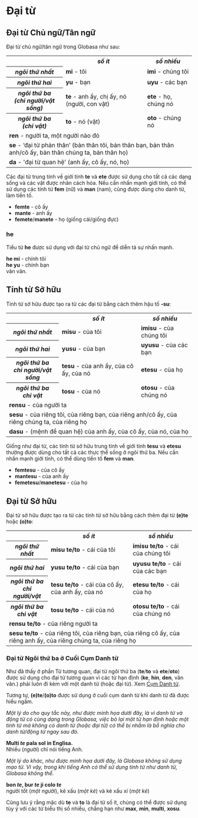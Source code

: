 <h1>Đại từ</h1>
<p>
</p>
<h2>Đại từ Chủ ngữ/Tân ngữ</h2>
<p>Đại từ chủ ngữ/tân ngữ trong Globasa như sau:</p>
<table style="width:100%">
	<tbody>
		<tr>
			<td></td>
			<th><b><i>số ít</i></b></th>
			<th><b><i>số nhiều</i></b></th>
		</tr>
		<tr>
			<th><b><i>ngôi thứ nhất</i></b></th>
			<td><b>mi</b> - tôi</td>
			<td><b>imi</b> - chúng tôi</td>
		</tr>
		<tr>
			<th><b><i>ngôi thứ hai</i></b></th>
			<td><b>yu</b> - bạn</td>
			<td><b>uyu</b> - các bạn</td>
		</tr>
		<tr>
			<th><b><i>ngôi thứ ba<br />(chỉ người/vật sống)</i></b></th>
			<td><b>te</b> - anh ấy, chị ấy, nó (người, con vật)</td>
			<td><b>ete</b> - họ, chúng nó</td>
		</tr>
		<tr>
			<th><b><i>ngôi thứ ba<br />(chỉ vật)</i></b></th>
			<td><b>to</b> - nó (vật)</td>
			<td><b>oto</b> - chúng nó</td>
		</tr>
		<tr>
		</tr>
		<tr>
			<td colspan="3"><b>ren</b> - người ta, một người nào đó</td>
		</tr>
		<tr>
			<td colspan="3"><b>se</b> - ‘đại từ phản thân’ (bản thân tôi, bản thân bạn, bản thân anh/cô ấy, bản thân
				chúng ta, bản thân họ) </td>
		</tr>
		<tr>
			<td colspan="3"><b>da</b> - 'đại từ quan hệ' (anh ấy, cô ấy, nó, họ)</td>
		</tr>
	</tbody>
</table>
<p>Các đại từ trung tính về giới tính <strong>te</strong> và <strong>ete</strong> được sử dụng cho tất cả các dạng sống
	và các vật được nhân cách hóa. Nếu cần nhấn mạnh giới tính, có thể sử dụng các tính từ <strong>fem</strong> (nữ) và
	<strong>man</strong> (nam), cũng được dùng cho danh từ, làm tiền tố.</p>
<ul>
	<li><strong>femte</strong> - cô ấy</li>
	<li><strong>mante</strong> - anh ấy</li>
	<li><strong>femete</strong>/<strong>manete</strong> - họ (giống cái/giống đực)</li>
</ul>
<h3>he</h3>
<p>Tiểu từ <strong>he</strong> được sử dụng với đại từ chủ ngữ để diễn tả sự nhấn mạnh.</p>
<p><strong>he mi</strong> - chính tôi<br />
	<strong>he yu</strong> - chính bạn<br /> vân vân.
</p>
<h2>Tính từ Sở hữu <span id="suyali_sifalexi"></span></h2>
<p>Tính từ sở hữu được tạo ra từ các đại từ bằng cách thêm hậu tố <strong>-su</strong>:</p>
<table style="width:100%">
	<tbody>
		<tr>
			<td></td>
			<th><b><i>số ít</i></b></th>
			<th><b><i>số nhiều</i></b></th>
		</tr>
		<tr>
			<th><b><i>ngôi thứ nhất</i></b></th>
			<td><b>misu</b> - của tôi</td>
			<td><b>imisu</b> - của chúng tôi</td>
		</tr>
		<tr>
			<th><b><i>ngôi thứ hai</i></b></th>
			<td><b>yusu</b> - của bạn</td>
			<td><b>uyusu</b> - của các bạn</td>
		</tr>
		<tr>
			<th><b><i>ngôi thứ ba<br />chỉ người/vật sống</i></b></th>
			<td><b>tesu</b> - của anh ấy, của cô ấy, của nó</td>
			<td><b>etesu</b> - của họ</td>
		</tr>
		<tr>
			<th><b><i>ngôi thứ ba<br />chỉ vật</i></b></th>
			<td><b>tosu</b> - của nó</td>
			<td><b>otosu</b> - của chúng nó</td>
		</tr>
		<tr>
		</tr>
		<tr>
			<td colspan="3"><b>rensu</b> - của người ta</td>
		</tr>
		<tr>
			<td colspan="3"><b>sesu</b> - của riêng tôi, của riêng bạn, của riêng anh/cô ấy, của riêng chúng ta, của
				riêng họ </td>
		</tr>
		<tr>
			<td colspan="3"><b>dasu</b> - (mệnh đề quan hệ) của anh ấy, của cô ấy, của nó, của họ </td>
		</tr>
	</tbody>
</table>
<p>Giống như đại từ, các tính từ sở hữu trung tính về giới tính <strong>tesu</strong> và <strong>etesu</strong> thường
	được dùng cho tất cả các thực thể sống ở ngôi thứ ba. Nếu cần nhấn mạnh giới tính, có thể dùng tiền tố
	<strong>fem</strong> và <strong>man</strong>.</p>
<ul>
	<li><strong>femtesu</strong> - của cô ấy</li>
	<li><strong>mantesu</strong> - của anh ấy</li>
	<li><strong>femetesu</strong>/<strong>manetesu</strong> - của họ</li>
</ul>
<h2>Đại từ Sở hữu</h2>
<p>Đại từ sở hữu được tạo ra từ các tính từ sở hữu bằng cách thêm đại từ <strong>(e)te</strong> hoặc
	<strong>(o)to</strong>:</p>
<table style="width:100%">
	<tbody>
		<tr>
			<td></td>
			<th><b><i>số ít</i></b></th>
			<th><b><i>số nhiều</i></b></th>
		</tr>
		<tr>
			<th><b><i>ngôi thứ nhất</i></b></th>
			<td><b>misu te/to</b> - cái của tôi</td>
			<td><b>imisu te/to</b> - cái của chúng tôi</td>
		</tr>
		<tr>
			<th><b><i>ngôi thứ hai</i></b></th>
			<td><b>yusu te/to</b> - cái của bạn</td>
			<td><b>uyusu te/to</b> - cái của các bạn</td>
		</tr>
		<tr>
			<th><b><i>ngôi thứ ba<br />chỉ người/vật</i></b></th>
			<td><b>tesu te/to</b> - cái của cô ấy, của anh ấy, của nó</td>
			<td><b>etesu te/to</b> - cái của họ</td>
		</tr>
		<tr>
			<th><b><i>ngôi thứ ba<br />chỉ vật</i></b></th>
			<td><b>tosu te/to</b> - cái của nó</td>
			<td><b>otosu te/to</b> - cái của chúng nó</td>
		</tr>
		<tr>
		</tr>
		<tr>
			<td colspan="3"><b>rensu te/to</b> - của riêng người ta</td>
		</tr>
		<tr>
			<td colspan="3"><b>sesu te/to</b> - của riêng tôi, của riêng bạn, của riêng cô ấy, của riêng anh ấy, của
				riêng chúng ta, của riêng họ </td>
		</tr>
	</tbody>
</table>
<h3>Đại từ Ngôi thứ ba ở Cuối Cụm Danh từ</h3>
<p>Như đã thấy ở phần Từ tương quan, đại từ ngôi thứ ba (<strong>te</strong>/<strong>to</strong> và
	<strong>ete</strong>/<strong>oto</strong>) được sử dụng cho đại từ tương quan vì các từ hạn định
	(<strong>ke</strong>, <strong>hin</strong>, <strong>den</strong>, vân vân.) phải luôn đi kèm với một danh từ (hoặc
	đại từ). Xem <a href="./jumlemonli-estrutur.html#pornamelexi_in_namelexili_jumlemon">Cụm Danh từ</a>.</p>
<p>Tương tự, <strong>(e)te</strong>/<strong>(o)to</strong> được sử dụng ở cuối cụm danh từ khi danh từ đã được hiểu
	ngầm. </p>
<p><em>Một lý do cho quy tắc này, như được minh họa dưới đây, là vì danh từ và động từ có cùng dạng trong Globasa, việc
		bỏ lại một từ hạn định hoặc một tính từ mà không có danh từ (hoặc đại từ) có thể bị nhầm là bổ nghĩa cho danh
		từ/động từ ngay sau đó.</em></p>
<p><strong>Multi <em>te</em> pala sol in Englisa.</strong><br /> Nhiều (<em>người</em>) chỉ nói tiếng Anh.</p>
<p><em>Một lý do khác, như được minh họa dưới đây, là Globasa không sử dụng mạo từ. Vì vậy, trong khi tiếng Anh có thể
		sử dụng tính từ như danh từ, Globasa không thể.</em></p>
<p><strong>bon <em>te</em>, bur <em>te</em> ji colo <em>te</em></strong><br /> người tốt (<em>một người</em>), kẻ xấu
	(<em>một kẻ</em>) và kẻ xấu xí (<em>một kẻ</em>)</p>
<p>Cũng lưu ý rằng mặc dù <strong>te</strong> và <strong>to</strong> là đại từ số ít, chúng có thể được sử dụng tùy ý
	với các từ biểu thị số nhiều, chẳng hạn như <strong>max</strong>, <strong>min</strong>, <strong>multi</strong>,
	<strong>xosu</strong>. </p>
<p></p>
